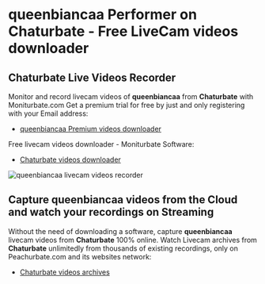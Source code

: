 # queenbiancaa Performer on Chaturbate - Free LiveCam videos downloader

## Chaturbate Live Videos Recorder

Monitor and record livecam videos of **queenbiancaa** from **Chaturbate** with Moniturbate.com
Get a premium trial for free by just and only registering with your Email address:
* [queenbiancaa Premium videos downloader](https://moniturbate.com/request-demo-licence-key.html)

Free livecam videos downloader - Moniturbate Software:
* [Chaturbate videos downloader](https://moniturbate.com/moniturbate-download-software.html)

![queenbiancaa livecam videos recorder](https://peachurnet.com/templates/moniturbate-software.png)


## Capture queenbiancaa videos from the Cloud and watch your recordings on Streaming

Without the need of downloading a software, capture **queenbiancaa** livecam videos from **Chaturbate** 100% online.
Watch Livecam archives from **Chaturbate** unlimitedly from thousands of existing recordings, only on Peachurbate.com and its websites network:
* [Chaturbate videos archives](https://peachurnet.com/)
